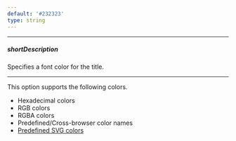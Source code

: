 ```yaml
---
default: '#232323'
type: string
---
```

---
##### shortDescription
Specifies a font color for the title.

---
This option supports the following colors.

* Hexadecimal colors
* RGB colors
* RGBA colors
* Predefined/Cross-browser color names
* [Predefined SVG colors](https://www.w3.org/TR/SVG/types.html#ColorKeywords)